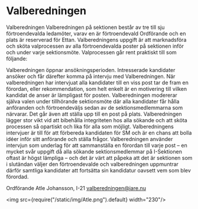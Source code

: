 # Valberedningen

Valberedningen
Valberedningen på sektionen består av tre till sju förtroendevalda ledamöter, varav en är förtroendevald Ordförande och en plats är reserverad för Ettan. Valberedningens uppgift är att marknadsföra och sköta valprocessen av alla förtroendevalda poster på sektionen inför och under varje sektionsmöte. Valprocessen går rent praktiskt till som följande:

Valberedningen öppnar ansökningsperioden.
Intresserade kandidater ansöker och får därefter komma på intervju med Valberedningen.
När valberedningen har intervjuat alla kandidater till en viss post tar de fram en förordan, eller rekommendation, som helt enkelt är en motivering till vilken kandidat de anser är lämpligast för posten.
Valberedningen modererar själva valen under tillhörande sektionsmöte där alla kandidater får hålla anföranden och förtroendeväljs sedan av de sektionsmedlemmarna som närvarar. Det går även att ställa upp till en post på plats.
Valberedningen lägger stor vikt vid att bibehålla integriteten hos alla sökande och att sköta processen så opartiskt och lika för alla som möjligt. Valberedningens intervjuer är till för att förbereda kandidaten för SM och är en chans att bolla idéer inför sitt anförande och ställa frågor. Valberedningen använder intervjun som underlag för att sammanställa en förordan till varje post – en mycket svår uppgift då alla sökande sektionsmedlemmar på I-Sektionen oftast är högst lämpliga – och det är värt att påpeka att det är sektionen som i slutändan väljer den förtroendevalde och valberedningen uppmuntrar därför samtliga kandidater att fortsätta sin kandidatur oavsett vem som blev förordad.

Ordförande
Atle Johansson, I-21 valberedningen@iare.nu

<img src={require("/static/img/Atle.png").default} width="230"/>